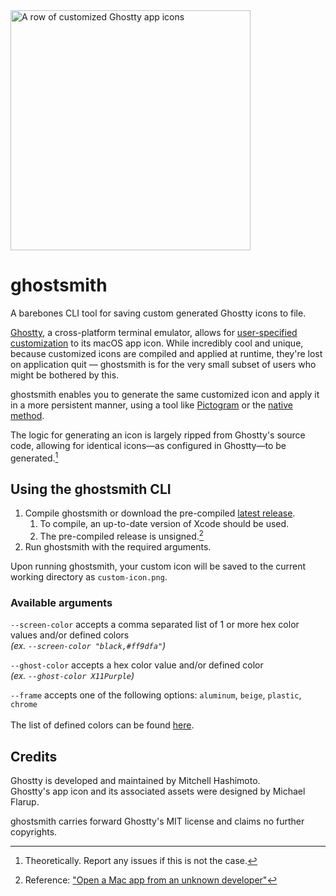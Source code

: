 <img height="auto" width="384" alt="A row of customized Ghostty app icons" src="https://github.com/user-attachments/assets/d7812578-1e72-4320-9087-bd6662eabf35">

# ghostsmith

A barebones CLI tool for saving custom generated Ghostty icons to file.

[Ghostty](https://ghostty.org), a cross-platform terminal emulator, allows for [user-specified customization](https://ghostty.org/docs/config/reference#macos-icon) to its macOS app icon. While incredibly cool and unique, because customized icons are compiled and applied at runtime, they're lost on application quit — ghostsmith is for the very small subset of users who might be bothered by this.

ghostsmith enables you to generate the same customized icon and apply it in a more persistent manner, using a tool like [Pictogram](https://pictogramapp.com) or the [native method](https://9to5mac.com/2021/11/08/change-mac-icons/).

The logic for generating an icon is largely ripped from Ghostty's source code, allowing for identical icons—as configured in Ghostty—to be generated.[^1]

[^1]: Theoretically. Report any issues if this is not the case.

## Using the ghostsmith CLI

1. Compile ghostsmith or download the pre-compiled [latest release](https://github.com/vandorsx/ghostsmith/releases/latest).
   1. To compile, an up-to-date version of Xcode should be used.
   2. The pre-compiled release is unsigned.[^2]
2. Run ghostsmith with the required arguments.

Upon running ghostsmith, your custom icon will be saved to the current working directory as `custom-icon.png`.

[^2]: Reference: ["Open a Mac app from an unknown developer"](https://support.apple.com/guide/mac-help/open-a-mac-app-from-an-unknown-developer-mh40616/mac)

### Available arguments

`--screen-color` accepts a comma separated list of 1 or more hex color values and/or defined colors\
*(ex. `--screen-color "black,#ff9dfa"`)*

`--ghost-color` accepts a hex color value and/or defined color\
*(ex. `--ghost-color X11Purple`)*

`--frame` accepts one of the following options: `aluminum`, `beige`, `plastic`, `chrome`
\
\
The list of defined colors can be found [here](https://github.com/vandorsx/ghostsmith/blob/main/src/assets/rgb.txt).

## Credits

Ghostty is developed and maintained by Mitchell Hashimoto.\
Ghostty's app icon and its associated assets were designed by Michael Flarup.

ghostsmith carries forward Ghostty's MIT license and claims no further copyrights.
